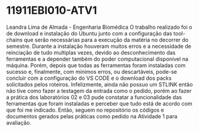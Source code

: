# 11911EBI010-ATV1
Leandra Lima de Almada - Engenharia Biomédica
O trabalho realizado foi o de download e instalação do Ubuntu junto com a configuração das tool-chains que serão necessárias para a execução da matéria no decorrer do semestre. Durante a instalação houveram muitos erros e a necessidade de reinciação de tudo multiplas vezes, devido ao desconhecimento das ferramentas e a depender também do poder computacional disponível na máquina. Porém, depois que todas as ferramentas foram instaladas com sucesso e, finalmente, com mínimos erros, ou descartáveis, pode-se concluir com a configuração do VS CODE e o download dos packs solicitados pelos roteiros. Infelizmente, ainda não possuo um STLINK então não tive como fazer a testagem da entrada como o pedido, porém ao fazer a prática dos laboratórios 02 e 03 pude constatar a funcionalidade das ferramentas que foram instaladas e perceber que tudo está de acordo com que foi me indicado.
Então, seguem no repositório os códigos e documentos gerados pelas práticas como pedido na Atividade 1 para avaliação.

